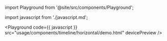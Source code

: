 import Playground from '@site/src/components/Playground';

import javascript from './javascript.md';

<Playground code={{ javascript }} src="usage/components/timeline/horizontal/demo.html" devicePreview />
